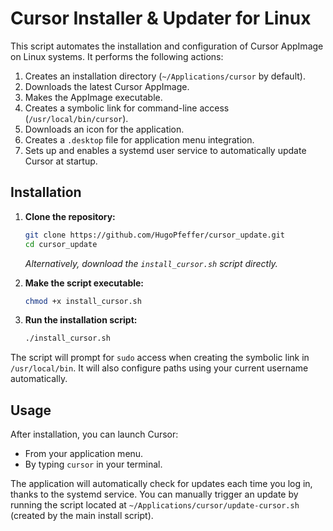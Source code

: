 # Cursor Installer & Updater for Linux

This script automates the installation and configuration of Cursor AppImage on Linux systems. It performs the following actions:

1.  Creates an installation directory (`~/Applications/cursor` by default).
2.  Downloads the latest Cursor AppImage.
3.  Makes the AppImage executable.
4.  Creates a symbolic link for command-line access (`/usr/local/bin/cursor`).
5.  Downloads an icon for the application.
6.  Creates a `.desktop` file for application menu integration.
7.  Sets up and enables a systemd user service to automatically update Cursor at startup.

## Installation

1.  **Clone the repository:**
    ```bash
    git clone https://github.com/HugoPfeffer/cursor_update.git
    cd cursor_update
    ```
    *Alternatively, download the `install_cursor.sh` script directly.*

2.  **Make the script executable:**
    ```bash
    chmod +x install_cursor.sh
    ```

3.  **Run the installation script:**
    ```bash
    ./install_cursor.sh
    ```

The script will prompt for `sudo` access when creating the symbolic link in `/usr/local/bin`. It will also configure paths using your current username automatically.

## Usage

After installation, you can launch Cursor:
*   From your application menu.
*   By typing `cursor` in your terminal.

The application will automatically check for updates each time you log in, thanks to the systemd service. You can manually trigger an update by running the script located at `~/Applications/cursor/update-cursor.sh` (created by the main install script).